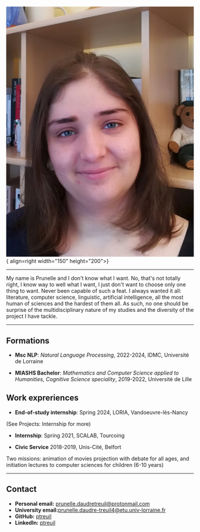 ![Image title](assets/picme.jpg){ align=right width="150" height="200">}

----

My name is Prunelle and I don't know what I want. No, that's not totally right, I know way to well what I want, I just don't want to choose only one thing to want. Never been capable of such a feat. I always wanted it all: literature, computer science, linguistic, artificial intelligence, all the most human of sciences and the hardest of them all. As such, no one should be surprise of the multidisciplinary nature of my studies and the diversity of the project I have tackle.

----

## Formations

* **Msc NLP**: *Natural Language Processing*, 2022-2024, IDMC, Université de Lorraine

* **MIASHS Bachelor**: *Mathematics and Computer Science applied to Humanities, Cognitive Science speciality*, 2019-2022, Université de Lille

## Work expreriences

* **End-of-study internship**: Spring 2024, LORIA, Vandoeuvre-lès-Nancy 
  
(See Projects: Internship for more)

* **Internship**: Spring 2021, SCALAB, Tourcoing

* **Civic Service** 2018-2019, Unis-Cité, Belfort

Two missions: animation of movies projection with debate for all ages, and initiation lectures to computer sciences for children (6-10 years)

----

## Contact

- **Personal email:** [prunelle.daudretreuil@protonmail.com](mailto:prunelle.daudretreuil@protonmail.com)
- **University email:**[prunelle.daudre-treuil4@etu.univ-lorraine.fr](mailto:prunelle.daudre-treuil4@etu.univ-lorraine.fr)
- **GitHub:** [ptreuil](https://github.com/ptreuil)
- **LinkedIn:** [ptreuil](https://www.linkedin.com/in/ptreuil/)

